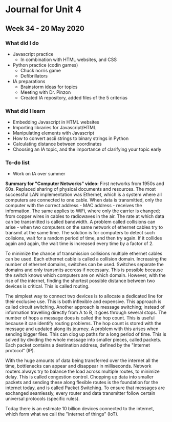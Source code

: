 # Journal for Unit 4

## Week 34 - 20 May 2020

### What did I do
* Javascript practice
  * In combination with HTML websites, and CSS
* Python practice (codin games)
  * Chuck norris game
  * Defibrillators
* IA preparations
  * Brainstorm ideas for topics
  * Meeting with Dr. Pinzon
  * Created IA repository, added files of the 5 criterias

### What did I learn
* Embedding Javascript in HTML websites
* Importing libraries for Javascript/HTML
* Manipulating elements with Javascript
* How to convert ascii strings to binary strings in Python
* Calculating distance between coordinates
* Choosing an IA topic, and the importance of clarifying your topic early

### To-do list
* Work on IA over summer

**Summary for "Computer Networks" video:**
First networks from 1950s and 60s. Replaced sharing of physical documents and resources. The most successful LAN implementation was Ethernet, which is a system where all computers are connected to one cable. When data is transmitted, only the computer with the correct address - MAC address - receives the information. The same applies to WiFi, where only the carrier is changed; from copper wires in cables to radiowaves in the air. The rate at which data can be transmitted is called bandwidth. A problem called collisions can arise - when two computers on the same network of ethernet cables try to transmit at the same time. The solution is for computers to detect such colisions, wait for a random period of time, and then try again. If it collides again and again, the wait time is increased every time by a factor of 2.

To minimize the chance of transmission collisions multiple ethernet cables can be used. Each ethernet cable is called a collision domain. Increasing the number of ethernet domains, switches can be used. Switches separate the domains and only transmits accross if necessary. This is possible because the switch knows which computers are on which domain. However, with the rise of the internet, finding the shortest possible distance between two devices is critical. This is called routing. 

The simplest way to connect two devices is to allocate a dedicated line for their exclusive use. This is both inflexible and expensive. This approach is called circuit switching. Another approach is message switching; instead of information travelling directly from A to B, it goes through several stops. The number of hops a message does is called the hop count. This is useful because it can identify routing problems. The hop count is stored with the message and updated along its journey. A problem with this arises when sending bigger files. This can clog up paths for a long period of time. This is solved by dividing the whole message into smaller pieces, called packets. Each packet contains a destination address, defined by the "Internet protocol" (IP).

With the huge amounts of data being transferred over the internet all the time, bottlenecks can appear and disappear in milliseconds. Network routers always try to balance the load across multiple routes, to minimize delay. This is called congestion control. Chopping up data into smaller packets and sending these along flexible routes is the foundation for the internet today, and is called Packet Switching. To ensure that messages are exchanged seamlessly, every router and data transmitter follow certain universal protocols (specific rules). 

Today there is an estimate 10 billion devices connected to the internet, which form what we call the "internet of things" (IoT).



